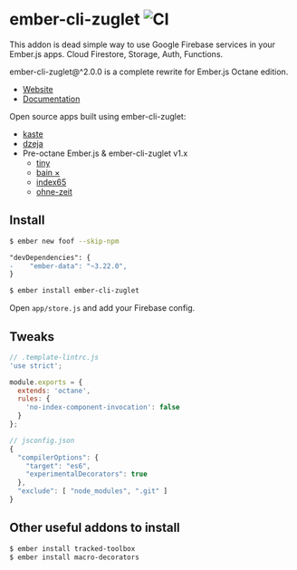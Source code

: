 # ember-cli-zuglet ![CI](https://github.com/ampatspell/ember-cli-zuglet/workflows/CI/badge.svg)

This addon is dead simple way to use Google Firebase services in your Ember.js apps. Cloud Firestore, Storage, Auth, Functions.

ember-cli-zuglet@^2.0.0 is a complete rewrite for Ember.js Octane edition.

* [Website](https://www.ember-cli-zuglet.com/)
* [Documentation](https://www.ember-cli-zuglet.com/docs)

Open source apps built using ember-cli-zuglet:

* [kaste](https://github.com/ampatspell/kaste)
* [dzeja](https://github.com/ampatspell/dzeja)
* Pre-octane Ember.js & ember-cli-zuglet v1.x
  * [tiny](http://github.com/ampatspell/tiny)
  * [bain ×](https://getbain.com/)
  * [index65](https://github.com/ampatspell/index65)
  * [ohne-zeit](https://github.com/ampatspell/ohne-zeit)

## Install

``` bash
$ ember new foof --skip-npm
```

``` diff
"devDependencies": {
-    "ember-data": "~3.22.0",
}
```

``` bash
$ ember install ember-cli-zuglet
```

Open `app/store.js` and add your Firebase config.

## Tweaks

``` javascript
// .template-lintrc.js
'use strict';

module.exports = {
  extends: 'octane',
  rules: {
    'no-index-component-invocation': false
  }
};
```

``` javascript
// jsconfig.json
{
  "compilerOptions": {
    "target": "es6",
    "experimentalDecorators": true
  },
  "exclude": [ "node_modules", ".git" ]
}
```

## Other useful addons to install

``` bash
$ ember install tracked-toolbox
$ ember install macro-decorators
```
